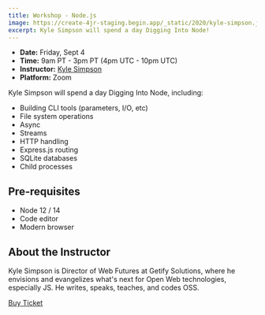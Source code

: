 ```yaml
---
title: Workshop - Node.js
image: https://create-4jr-staging.begin.app/_static/2020/kyle-simpson.jpg
excerpt: Kyle Simpson will spend a day Digging Into Node!
---
```

<div id="speaker"><div class="speaker-photo" style="background-image:url('https://create-4jr-staging.begin.app/_static/2020/kyle-simpson.jpg'), linear-gradient(45deg, #112378, #17C37B);"></div></div>

- **Date:** Friday, Sept 4
- **Time:** 9am PT - 3pm PT (4pm UTC - 10pm UTC)
- **Instructor:** [Kyle Simpson](https://me.getify.com/)
- **Platform:** Zoom

Kyle Simpson will spend a day Digging Into Node, including: 

- Building CLI tools (parameters, I/O, etc)
- File system operations
- Async
- Streams
- HTTP handling
- Express.js routing
- SQLite databases
- Child processes


## Pre-requisites
- Node 12 / 14
- Code editor
- Modern browser

## About the Instructor

Kyle Simpson is Director of Web Futures at Getify Solutions, where he envisions and evangelizes what's next for Open Web technologies, especially JS. He writes, speaks, teaches, and codes OSS.

<div class="cta"><a href="https://ti.to/event-loop/cascadiajs-2020">Buy Ticket</a></div>
